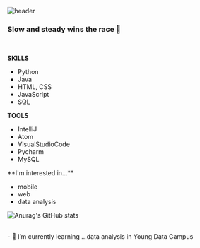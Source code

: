 ![header](https://capsule-render.vercel.app/api?type=soft&color=gradient&text=%20WELCOME!%20%20&height=200&fontSize=70)

### Slow and steady wins the race 👋

<br>

**SKILLS**
<ul>
<li> Python
<li> Java
<li> HTML, CSS
<li> JavaScript
<li> SQL
</ul>

**TOOLS**
<ul>
  <li> IntelliJ
  <li> Atom
  <li> VisualStudioCode
  <li> Pycharm
  <li> MySQL
</ul>
**I'm interested in...**
<ul>
<li> mobile
<li> web
<li> data analysis
</ul>

![Anurag's GitHub stats](https://github-readme-stats.vercel.app/api?username=hongseoi&show_icons=true&theme=radical)

<br>
- 🌱 I’m currently learning ...data analysis in Young Data Campus

<!--

<li> Figma
  <li> React Native
skills
java
python
javascript
html5
mysql

<li> Spirng
<li> Kotlin
figma

i want to learn...
kotlin
pyscript
typescript


[![Solved.ac
프로필](http://mazassumnida.wtf/api/generate_badge?boj=ghdcosml)](https://solved.ac/ghdcosml)

<br>


--!>

<!--
**hongseoi/hongseoi** is a ✨ _special_ ✨ repository because its `README.md` (this file) appears on your GitHub profile.

Here are some ideas to get you started:

- 🔭 I’m currently working on ...
- 🌱 I’m currently learning ...
- 👯 I’m looking to collaborate on ...
- 🤔 I’m looking for help with ...
- 💬 Ask me about ...
- 📫 How to reach me: ...
- 😄 Pronouns: ...
- ⚡ Fun fact: ...
-->
